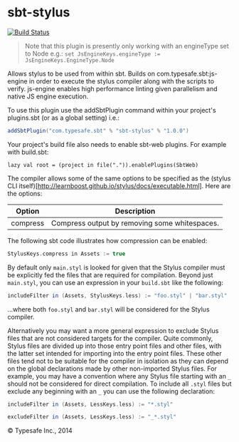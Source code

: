 sbt-stylus
==========

[![Build Status](https://api.travis-ci.org/sbt/sbt-stylus.png?branch=master)](https://travis-ci.org/sbt/sbt-stylus)

> Note that this plugin is presently only working with an engineType set to Node e.g.:
> `set JsEngineKeys.engineType := JsEngineKeys.EngineType.Node`

Allows stylus to be used from within sbt. Builds on com.typesafe.sbt:js-engine in order to execute the stylus compiler along with
the scripts to verify. js-engine enables high performance linting given parallelism and native JS engine execution.

To use this plugin use the addSbtPlugin command within your project's plugins.sbt (or as a global setting) i.e.:

```scala
addSbtPlugin("com.typesafe.sbt" % "sbt-stylus" % "1.0.0")
```

Your project's build file also needs to enable sbt-web plugins. For example with build.sbt:

    lazy val root = (project in file(".")).enablePlugins(SbtWeb)

The compiler allows some of the same options to be specified as the (stylus CLI itself)[http://learnboost.github.io/stylus/docs/executable.html].
Here are the options:

Option              | Description
--------------------|------------
compress            | Compress output by removing some whitespaces.
    
The following sbt code illustrates how compression can be enabled:

```scala
StylusKeys.compress in Assets := true
```

By default only `main.styl` is looked for given that the Stylus compiler must be explicitly fed the files
that are required for compilation. Beyond just `main.styl`, you can use an expression in your `build.sbt` like the
following:

```scala
includeFilter in (Assets, StylusKeys.less) := "foo.styl" | "bar.styl"
```

...where both `foo.styl` and `bar.styl` will be considered for the Stylus compiler.

Alternatively you may want a more general expression to exclude Stylus files that are not considered targets
for the compiler. Quite commonly, Stylus files are divided up into those entry point files and other files, with the
latter set intended for importing into the entry point files. These other files tend not to be suitable for the
compiler in isolation as they can depend on the global declarations made by other non-imported Stylus files. For example,
you may have a convention where any Stylus file starting with an `_` should not be considered for direct compilation. To
include all `.styl` files but exclude any beginning with an `_` you can use the following declaration:

```scala
includeFilter in (Assets, LessKeys.less) := "*.styl"

excludeFilter in (Assets, LessKeys.less) := "_*.styl"
```

&copy; Typesafe Inc., 2014
